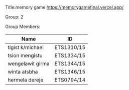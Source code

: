Title:memory game
https://memorygamefinal.vercel.app/

Group: 2

Group Members:

| Name                | ID             |  
|---------------------|----------------|  
| tigist k/michael    | ETS1310/15     |  
| tsion mengistu      | ETS1334/15     |  
| wengelawit girma    | ETS1344/15     |  
| winta atsbha        | ETS1346/15     |
|hermela  dereje      | ETS0794/14     |  
